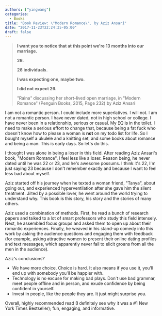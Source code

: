 ```yaml
---
authors: ["yingwang"]
categories:
  - Books
title: "Book Review: \"Modern Romance\", by Aziz Ansari"
date: "2017-11-23T22:24:35-05:00"
draft: false
---
```


> **I want you to notice that at this point we're 13 months into our marriage.**
>
> **26.**
>
> **26 individuals.**
>
> **I was expecting one, maybe two.**
>
> **I did not expect 26.**
>
> "Raina" discussing her short-lived open marriage, in "Modern Romance" (Penguin Books, 2015, Page 232) by Aziz Ansari

I am not a romantic person. I could include more superlatives. I will not. I am not a romantic person. I have never dated, not in high school or college. I have never been in a relationship, serious or casual. My EQ is in the toilet. I need to make a serious effort to change that, because being a fat fuck who doesn't know how to please a woman is **not** on my todo list for life. So I bought myself a ukulele and a knitting set, and some books about romance and being a man. This is early days. So let's do this.

I thought I was alone in being a loser in this field. After reading Aziz Ansari's book, "Modern Romance", I feel less like a loser. Reason being, he never dated until he was 22 or 23, and he's awesome possums. I think it's 22, I'm just saying 23 because I don't remember exactly and because I want to feel less bad about myself.

Aziz started off his journey when he texted a woman friend, "Tanya", about going out, and experienced hyperventilation after she gave him the silent treatment. Jilted by a possible lover, he went around the world trying to understand why. This book is this story, his story and the stories of many others.

Aziz used a combination of methods. First, he read a bunch of research papers and talked to a lot of smart professors who study this field intensely. Next, he assembled focus groups and asked them to open up about their romantic experiences. Finally, he weaved in his stand-up comedy into this work by asking the audience questions and engaging them with feedback (for example, asking attractive women to present their online dating profiles and text messages, which apparently never fail to elicit groans from all the men in the audience).

Aziz's conclusions?

- We have more choice. Choice is hard. It also means if you use it, you'll end up with somebody you'll be happier with.
- Technology is no excuse for making bad plays. Don't use bad grammar, meet people offline and in person, and exude confidence by being confident in yourself.
- Invest in people, like the people they are. It just might surprise you.

Overall, highly recommended read (I definitely see why it was a #1 New York Times Bestseller); fun, engaging, and informative.
